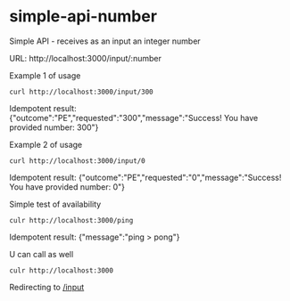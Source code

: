 # simple-api-number
Simple API - receives as an input an integer number

URL: http://localhost:3000/input/:number

Example 1 of usage
```curl
curl http://localhost:3000/input/300
```
Idempotent result: {"outcome":"PE","requested":"300","message":"Success! You have provided number: 300"}


Example 2 of usage
```curl
curl http://localhost:3000/input/0
```
Idempotent result: {"outcome":"PE","requested":"0","message":"Success! You have provided number: 0"}


Simple test of availability
```curl
culr http://localhost:3000/ping
```
Idempotent result: {"message":"ping > pong"}

U can call as well
```curl
culr http://localhost:3000
```
Redirecting to <a href="/input">/input</a>
